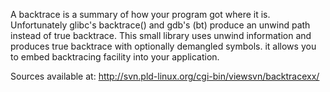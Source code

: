 A backtrace is a summary of how your program got where it is.
Unfortunately glibc's backtrace() and gdb's (bt) produce an unwind
path instead of true backtrace. This small library uses unwind
information and produces true backtrace with optionally demangled symbols.
it allows you to embed backtracing facility into your application.

Sources available at: http://svn.pld-linux.org/cgi-bin/viewsvn/backtracexx/
